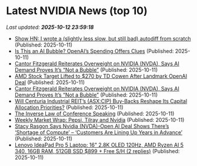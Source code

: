 # Latest NVIDIA News (top 10)
_Last updated: **2025-10-12 23:59:18**_

- [Show HN: I wrote a (slightly less slow, but still bad) autodiff from scratch](https://github.com/mebassett/quixotic-autodiff) (Published: 2025-10-11)
- [Is This an AI Bubble? OpenAI’s Spending Offers Clues](https://biztoc.com/x/811074dff18e7546) (Published: 2025-10-11)
- [Cantor Fitzgerald Reiterates Overweight on NVIDIA (NVDA), Says AI Demand Proves It’s “Not a Bubble”](https://biztoc.com/x/1fa64c55a9173e9d) (Published: 2025-10-11)
- [AMD Stock Target Lifted to $270 by TD Cowen After Landmark OpenAI Deal](https://finance.yahoo.com/news/amd-stock-target-lifted-270-222412291.html) (Published: 2025-10-11)
- [Cantor Fitzgerald Reiterates Overweight on NVIDIA (NVDA), Says AI Demand Proves It’s “Not a Bubble”](https://finance.yahoo.com/news/cantor-fitzgerald-reiterates-overweight-nvidia-222126853.html) (Published: 2025-10-11)
- [Will Centuria Industrial REIT’s (ASX:CIP) Buy-Backs Reshape Its Capital Allocation Priorities?](https://finance.yahoo.com/news/centuria-industrial-reit-asx-cip-220938442.html) (Published: 2025-10-11)
- [The Inverse Law of Conference Speaking](https://om.co/2025/10/11/the-inverse-law-of-conference-speaking/) (Published: 2025-10-11)
- [Weekly Market Wrap: Pepsi, Tilray and Nvidia](https://biztoc.com/x/eb7b932f6bedc36b) (Published: 2025-10-11)
- [Stacy Rasgon Says Nvidia (NVDA)-Open AI Deal Shows There’s ‘Shortage of Compute’ – ‘Customers Are Lining Up Years in Advance’](https://biztoc.com/x/d071bd423c956310) (Published: 2025-10-11)
- [Lenovo IdeaPad Pro 5 Laptop: 16" 2.8K OLED 120Hz, AMD Ryzen AI 5 340, 16GB RAM, 512GB SSD $899 + Free S/H (2 replies)](https://slickdeals.net/f/18691717-lenovo-ideapad-pro-5-laptop-16-2-8k-oled-120hz-amd-ryzen-ai-5-340-16gb-ram-512gb-ssd-899-free-s-h) (Published: 2025-10-11)
